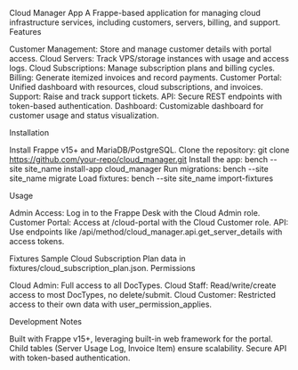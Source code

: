 Cloud Manager App
A Frappe-based application for managing cloud infrastructure services, including customers, servers, billing, and support.
Features

Customer Management: Store and manage customer details with portal access.
Cloud Servers: Track VPS/storage instances with usage and access logs.
Cloud Subscriptions: Manage subscription plans and billing cycles.
Billing: Generate itemized invoices and record payments.
Customer Portal: Unified dashboard with resources, cloud subscriptions, and invoices.
Support: Raise and track support tickets.
API: Secure REST endpoints with token-based authentication.
Dashboard: Customizable dashboard for customer usage and status visualization.

Installation

Install Frappe v15+ and MariaDB/PostgreSQL.
Clone the repository: git clone https://github.com/your-repo/cloud_manager.git
Install the app: bench --site site_name install-app cloud_manager
Run migrations: bench --site site_name migrate
Load fixtures: bench --site site_name import-fixtures

Usage

Admin Access: Log in to the Frappe Desk with the Cloud Admin role.
Customer Portal: Access at /cloud-portal with the Cloud Customer role.
API: Use endpoints like /api/method/cloud_manager.api.get_server_details with access tokens.

Fixtures
Sample Cloud Subscription Plan data in fixtures/cloud_subscription_plan.json.
Permissions

Cloud Admin: Full access to all DocTypes.
Cloud Staff: Read/write/create access to most DocTypes, no delete/submit.
Cloud Customer: Restricted access to their own data with user_permission_applies.

Development Notes

Built with Frappe v15+, leveraging built-in web framework for the portal.
Child tables (Server Usage Log, Invoice Item) ensure scalability.
Secure API with token-based authentication.
